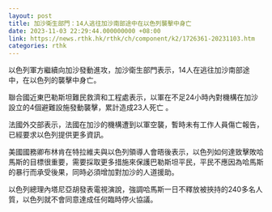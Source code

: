 ```yaml
---
layout: post
title: 加沙衛生部門：14人逃往加沙南部途中在以色列襲擊中身亡
date: 2023-11-03 22:29:44.000000000 +08:00
link: https://news.rthk.hk/rthk/ch/component/k2/1726361-20231103.htm
categories: rthk
---
```


以色列軍方繼續向加沙發動進攻，加沙衛生部門表示，14人在逃往加沙南部途中，在以色列的襲擊中身亡。

聯合國近東巴勒斯坦難民救濟和工程處表示，以軍在不足24小時內對機構在加沙設立的4個避難設施發動襲擊，累計造成23人死亡 。

法國外交部表示，法國在加沙的機構遭到以軍空襲，暫時未有工作人員傷亡報告，已經要求以色列提供更多資訊。

美國國務卿布林肯在特拉維夫與以色列領導人會晤後表示，以色列如何達致擊敗哈馬斯的目標很重要，需要採取更多措施來保護巴勒斯坦平民，平民不應因為哈馬斯的暴行而承受後果，同時必須增加對加沙的人道援助。

以色列總理內塔尼亞胡發表電視演說，強調哈馬斯一日不釋放被挾持的240多名人質，以色列就不會同意達成任何臨時停火協議。
